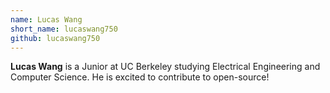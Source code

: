 ```yaml
---
name: Lucas Wang
short_name: lucaswang750
github: lucaswang750
---
```


**Lucas Wang** is a Junior at UC Berkeley studying Electrical Engineering and Computer Science. He is excited to contribute to open-source!
